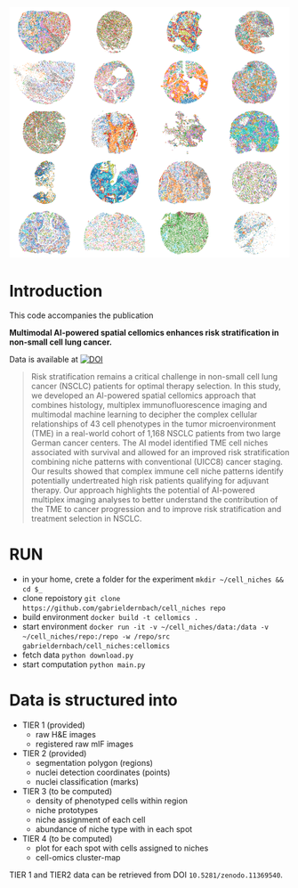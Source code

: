![alt text](https://github.com/gabrieldernbach/cell-niches/blob/main/spots.png)

Introduction
============
This code accompanies the publication 

**Multimodal AI-powered spatial cellomics enhances risk stratification in non-small cell lung cancer.**

Data is available at [![DOI](https://zenodo.org/badge/DOI/10.5281/zenodo.11395885.svg)](https://doi.org/10.5281/zenodo.11395885)


> Risk stratification remains a critical challenge in non-small cell lung cancer (NSCLC) patients for optimal therapy selection. In this study, we developed an AI-powered spatial cellomics approach that combines histology, multiplex immunofluorescence imaging and multimodal machine learning to decipher the complex cellular relationships of 43 cell phenotypes in the tumor microenvironment (TME) in a real-world cohort of 1,168 NSCLC patients from two large German cancer centers. The AI model identified TME cell niches associated with survival and allowed for an improved risk stratification combining niche patterns with conventional (UICC8) cancer staging. Our results showed that complex immune cell niche patterns identify potentially undertreated high risk patients qualifying for adjuvant therapy. Our approach highlights the potential of AI-powered multiplex imaging analyses to better understand the contribution of the TME to cancer progression and to improve risk stratification and treatment selection in NSCLC.



RUN
===
* in your home, crete a folder for the experiment `mkdir ~/cell_niches && cd $_`
* clone repoistory `git clone https://github.com/gabrieldernbach/cell_niches repo`
* build environment `docker build -t cellomics . `
* start environment `docker run -it -v ~/cell_niches/data:/data -v ~/cell_niches/repo:/repo -w /repo/src gabrieldernbach/cell_niches:cellomics`
* fetch data `python download.py`
* start computation `python main.py`


Data is structured into
=======================
* TIER 1 (provided)
  * raw H&E images
  * registered raw mIF images
* TIER 2 (provided)
  * segmentation polygon (regions)
  * nuclei detection coordinates (points)
  * nuclei classification (marks)
* TIER 3 (to be computed)
  * density of phenotyped cells within region
  * niche prototypes
  * niche assignment of each cell
  * abundance of niche type with in each spot
* TIER 4 (to be computed)
  * plot for each spot with cells assigned to niches
  * cell-omics cluster-map

TIER 1 and TIER2 data can be retrieved from DOI `10.5281/zenodo.11369540`.